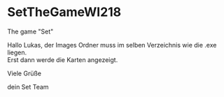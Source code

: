 # SetTheGameWI218
The game "Set"

Hallo Lukas,
der Images Ordner muss im selben Verzeichnis wie die .exe liegen. <br>
Erst dann werde die Karten angezeigt.
 
Viele Grüße

dein Set Team
